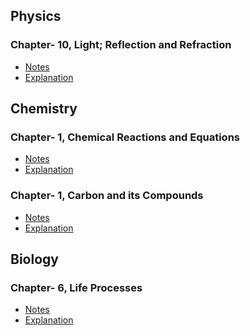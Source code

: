 ## Physics
### Chapter- 10, Light; Reflection and Refraction
* [Notes](https://github.com/aniketrepo/science/blob/main/physics.light%3Breflection-and-refraction.md)
* [Explanation]()

## Chemistry
### Chapter- 1, Chemical Reactions and Equations
* [Notes]()
* [Explanation]()

### Chapter- 1, Carbon and its Compounds
* [Notes]()
* [Explanation]()


## Biology
### Chapter- 6, Life Processes
* [Notes]()
* [Explanation]()
